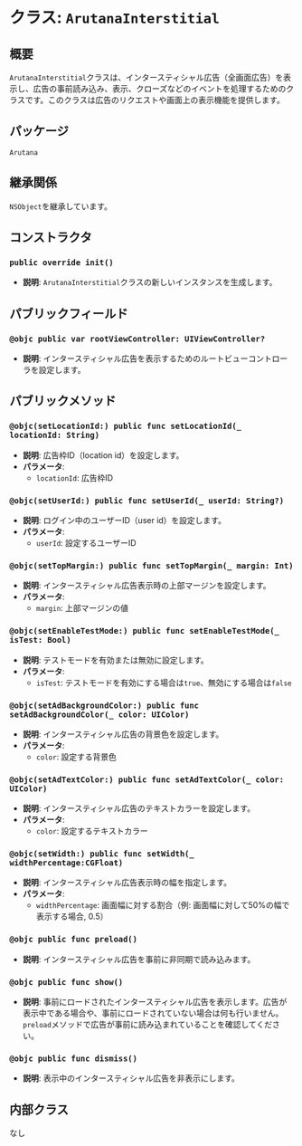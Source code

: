# クラス: `ArutanaInterstitial`

## 概要
`ArutanaInterstitial`クラスは、インタースティシャル広告（全画面広告）を表示し、広告の事前読み込み、表示、クローズなどのイベントを処理するためのクラスです。このクラスは広告のリクエストや画面上の表示機能を提供します。

## パッケージ
`Arutana`

## 継承関係
`NSObject`を継承しています。

## コンストラクタ

### `public override init()`
- **説明**: `ArutanaInterstitial`クラスの新しいインスタンスを生成します。

## パブリックフィールド

### `@objc public var rootViewController: UIViewController?`
- **説明**: インタースティシャル広告を表示するためのルートビューコントローラを設定します。

## パブリックメソッド

### `@objc(setLocationId:) public func setLocationId(_ locationId: String)`
- **説明**: 広告枠ID（location id）を設定します。
- **パラメータ**:
  - `locationId`: 広告枠ID

### `@objc(setUserId:) public func setUserId(_ userId: String?)`
- **説明**: ログイン中のユーザーID（user id）を設定します。
- **パラメータ**:
  - `userId`: 設定するユーザーID

### `@objc(setTopMargin:) public func setTopMargin(_ margin: Int)`
- **説明**: インタースティシャル広告表示時の上部マージンを設定します。
- **パラメータ**:
  - `margin`: 上部マージンの値

### `@objc(setEnableTestMode:) public func setEnableTestMode(_ isTest: Bool)`
- **説明**: テストモードを有効または無効に設定します。
- **パラメータ**:
  - `isTest`: テストモードを有効にする場合は`true`、無効にする場合は`false`

### `@objc(setAdBackgroundColor:) public func setAdBackgroundColor(_ color: UIColor)`
- **説明**: インタースティシャル広告の背景色を設定します。
- **パラメータ**:
  - `color`: 設定する背景色

### `@objc(setAdTextColor:) public func setAdTextColor(_ color: UIColor)`
- **説明**: インタースティシャル広告のテキストカラーを設定します。
- **パラメータ**:
  - `color`: 設定するテキストカラー

### `@objc(setWidth:) public func setWidth(_ widthPercentage:CGFloat)`
- **説明**: インタースティシャル広告表示時の幅を指定します。
- **パラメータ**:
  - `widthPercentage`: 画面幅に対する割合（例: 画面幅に対して50%の幅で表示する場合, 0.5）

### `@objc public func preload()`
- **説明**: インタースティシャル広告を事前に非同期で読み込みます。

### `@objc public func show()`
- **説明**: 事前にロードされたインタースティシャル広告を表示します。広告が表示中である場合や、事前にロードされていない場合は何も行いません。`preload`メソッドで広告が事前に読み込まれていることを確認してください。

### `@objc public func dismiss()`
- **説明**: 表示中のインタースティシャル広告を非表示にします。

## 内部クラス

なし
